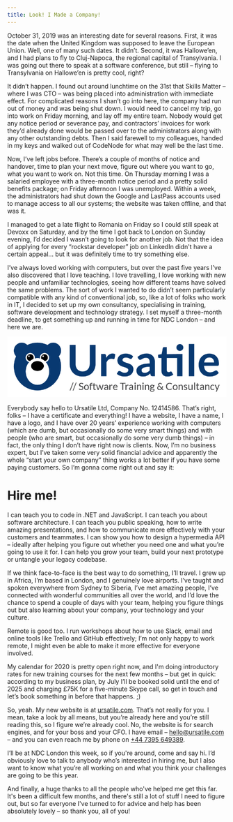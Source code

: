 ```yaml
---
title: Look! I Made a Company!
---
```


October 31, 2019 was an interesting date for several reasons. First, it was the date when the United Kingdom was supposed to leave the European Union. Well, one of many such dates. It didn’t. Second, it was Hallowe’en, and I had plans to fly to Cluj-Napoca, the regional capital of Transylvania. I was going out there to speak at a software conference, but still – flying to Transylvania on Hallowe’en is pretty cool, right?

It didn’t happen. I found out around lunchtime on the 31st that Skills Matter – where I was CTO – was being placed into administration with immediate effect. For complicated reasons I shan’t go into here, the company had run out of money and was being shut down. I would need to cancel my trip, go into work on Friday morning, and lay off my entire team. Nobody would get any notice period or severance pay, and contractors’ invoices for work they’d already done would be passed over to the administrators along with any other outstanding debts. Then I said farewell to my colleagues, handed in my keys and walked out of CodeNode for what may well be the last time.

Now, I’ve left jobs before. There’s a couple of months of notice and handover, time to plan your next move, figure out where you want to go, what you want to work on. Not this time. On Thursday morning I was a salaried employee with a three-month notice period and a pretty solid benefits package; on Friday afternoon I was unemployed. Within a week, the administrators had shut down the Google and LastPass accounts used to manage access to all our systems; the website was taken offline, and that was it.

I managed to get a late flight to Romania on Friday so I could still speak at Devoxx on Saturday, and by the time I got back to London on Sunday evening, I’d decided I wasn’t going to look for another job. Not that the idea of applying for every “rockstar developer” job on LinkedIn didn't have a certain appeal… but it was definitely time to try something else.

I’ve always loved working with computers, but over the past five years I’ve also discovered that I love teaching. I love travelling, I love working with new people and unfamiliar technologies, seeing how different teams have solved the same problems. The sort of work I wanted to do didn’t seem particularly compatible with any kind of conventional job, so, like a lot of folks who work in IT, I decided to set up my own consultancy, specialising in training, software development and technology strategy. I set myself a three-month deadline, to get something up and running in time for NDC London – and here we are. 

<a href="https://ursatile.com/"><img src="/images/posts/ursatile-banner.png"
style="border: 0; box-shadow: none"
 /></a>

Everybody say hello to Ursatile Ltd, Company No. 12414586. That’s right, folks – I have a certificate and everything! I have a website, I have a name, I have a logo, and I have over 20 years’ experience working with computers (which are dumb, but occasionally do some very smart things) and with people (who are smart, but occasionally do some very dumb things) – in fact, the only thing I don’t have right now is clients. Now, I’m no business expert, but I’ve taken some very solid financial advice and apparently the whole “start your own company” thing works a lot better if you have some paying customers. So I’m gonna come right out and say it:

# Hire me!

I can teach you to code in .NET and JavaScript. I can teach you about software architecture. I can teach you public speaking, how to write amazing presentations, and how to communicate more effectively with your customers and teammates. I can show you how to design a hypermedia API – ideally after helping you figure out whether you need one and what you’re going to use it for. I can help you grow your team, build your next prototype or untangle your legacy codebase. 

If we think face-to-face is the best way to do something, I’ll travel. I grew up in Africa, I’m based in London, and I genuinely love airports. I’ve taught and spoken everywhere from Sydney to Siberia, I’ve met amazing people, I’ve connected with wonderful communities all over the world, and I’d love the chance to spend a couple of days with your team, helping you figure things out but also learning about your company, your technology and your culture.

Remote is good too. I run workshops about how to use Slack, email and online tools like Trello and GitHub effectively; I’m not only happy to work remote, I might even be able to make it more effective for everyone involved.

 My calendar for 2020 is pretty open right now, and I'm doing introductory rates for new training courses for the next few months – but get in quick: according to my business plan, by July I’ll be booked solid until the end of 2025 and charging £75K for a five-minute Skype call, so get in touch and let’s book something in before that happens. ;)

So, yeah. My new website is at [ursatile.com](https://ursatile.com). That’s not really for you. I mean, take a look by all means, but you’re already here and you’re still reading this, so I figure we’re already cool. No, the website is for search engines, and for your boss and your CFO. I have email – [hello@ursatile.com](mailto:hello@ursatile.com) – and you can even reach me by phone on [+44 7395 649389](tel:+447395649389).

I’ll be at NDC London this week, so if you're around, come and say hi. I’d obviously love to talk to anybody who’s interested in hiring me, but I also want to know what you’re all working on and what you think your challenges are going to be this year.

And finally, a huge thanks to all the people who've helped me get this far. It's been a difficult few months, and there's still a lot of stuff I need to figure out, but so far everyone I've turned to for advice and help has been absolutely lovely – so thank you, all of you!
